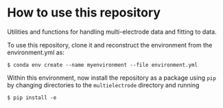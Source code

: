 # How to use this repository
Utilities and functions for handling multi-electrode data and fitting to data.

To use this repository, clone it and reconstruct the environment from the environment.yml as:

`$ conda env create --name myenvironment --file environment.yml`

Within this environment, now install the repository as a package using `pip` by changing directories to the `multielectrode` directory and running

`$ pip install -e`
